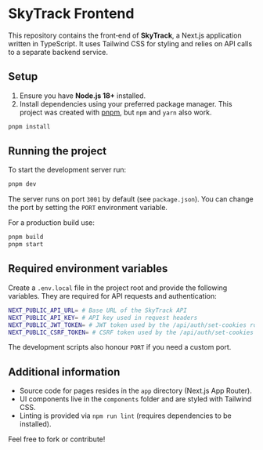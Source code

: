 # SkyTrack Frontend

This repository contains the front‑end of **SkyTrack**, a Next.js application written in TypeScript. It uses Tailwind CSS for styling and relies on API calls to a separate backend service.

## Setup

1. Ensure you have **Node.js 18+** installed.
2. Install dependencies using your preferred package manager. This project was created with [pnpm](https://pnpm.io/), but `npm` and `yarn` also work.

```bash
pnpm install
```

## Running the project

To start the development server run:

```bash
pnpm dev
```

The server runs on port `3001` by default (see `package.json`). You can change the port by setting the `PORT` environment variable.

For a production build use:

```bash
pnpm build
pnpm start
```

## Required environment variables

Create a `.env.local` file in the project root and provide the following variables. They are required for API requests and authentication:

```bash
NEXT_PUBLIC_API_URL= # Base URL of the SkyTrack API
NEXT_PUBLIC_API_KEY= # API key used in request headers
NEXT_PUBLIC_JWT_TOKEN= # JWT token used by the /api/auth/set-cookies route
NEXT_PUBLIC_CSRF_TOKEN= # CSRF token used by the /api/auth/set-cookies route
```

The development scripts also honour `PORT` if you need a custom port.

## Additional information

- Source code for pages resides in the `app` directory (Next.js App Router).
- UI components live in the `components` folder and are styled with Tailwind CSS.
- Linting is provided via `npm run lint` (requires dependencies to be installed).

Feel free to fork or contribute!

